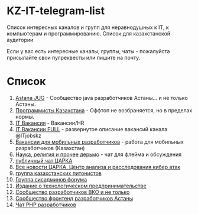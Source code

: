 # KZ-IT-telegram-list

Список интересных каналов и групп для неравнодушных к IT, к компьютерам и программированию. Список для казахстанской аудитории

Если у вас есть интересные каналы, группы, чаты - пожалуйста присылайте свои пулреквесты или пишите на почту.

# Список

1. [Astana JUG](https://t.me/astanajug) - Cообщество java разработчиков Астаны... и не только Астаны.
2. [Программисты Казахстана](https://t.me/devkz) - Оффтоп не возбраняется, но в пределах нормы.
3. [IT Вакансия](https://t.me/itjobskz) - Вакансии/HR
4. [IT Вакансии FULL](https://t.me/ITjobsKZ_Full) - развернутое описание вакансий канала @ITjobskz
5. [Вакансии для мобильных разработчиков](https://t.me/mobilejobskz) - работа для мобильных разработчиков (Казахстан)
6. [Наука, религия и прочее дерьмо](https://t.me/science_and_shit) - чат для флейма и обсуждения
7. [публичный чат ЦАРКА](https://t.me/cyberseckz)
8. [Все новости ЦАРКА. Центр анализа и расследования кибер атак](https://t.me/certkznews)
9. [группа казахстанских питонистов](https://t.me/python_kz)
10. [Группа сисадминов форума](https://telegram.me/sysadm_in)
11. [Издание о технологическом предпринимательстве](https://t.me/techpreneurs)
12. [Сообщество разработчиков ВКО и не только](https://t.me/vko_devs)
13. [Сообщество фронтенд разработчиков Астаны](https://t.me/astfrontend)
14. [Чат PHP разработчиков](https://t.me/phpdevconf)
